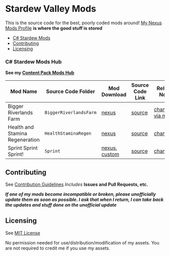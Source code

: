 # Stardew Valley Mods

This is the source code for the best, poorly coded mods around!
[My Nexus Mods Profile](https://www.nexusmods.com/users/55529772) **is where the good stuff is stored**

- [C# Stardew Mods](#c-stardew-mods-hub)
- [Contributing](#contributing)
- [Licensing](#licensing)

### C# Stardew Mods Hub
**See my [Content Pack Mods Hub](.ContentPackMods)**

| **Mod Name** | Source Code Folder | Mod Download | Source Code Link | Release Notes |
| ------------ | ------------------ | ------------ | ---------------- | ------------- |
| Bigger Riverlands Farm | ```BiggerRiverlandsFarm``` | [nexus](https://www.nexusmods.com/stardewvalley/mods/3025) | [source](BiggerRiverlandsFarm) | [changelog via nexus](https://www.nexusmods.com/stardewvalley/mods/3025?tab=logs) |
| Health and Stamina Regeneration | ```HealthStaminaRegen``` | [nexus](https://www.nexusmods.com/stardewvalley/mods/3207) | [source](HealthStaminaRegen) | [changelog](HealthStaminaRegen/changelog.md) |
| Sprint Sprint Sprint! | ```Sprint``` | [nexus](https://www.nexusmods.com/stardewvalley/mods/3294), [custom](https://github.com/JessebotX/StardewMods/releases/tag/Sprint) | [source](Sprint) | [changelog](Sprint/changelog.md) |

## Contributing 
See [Contribution Guidelines](https://github.com/JessebotX/StardewMods/blob/master/contributing.md)
*Includes* **Issues and Pull Requests, etc.**

_**If one of my mods become incompatible or broken, please unofficially update them as soon as possible. I ask that when I return, I can take back the updates and stuff done on the unofficial update**_

## Licensing
See [MIT License](https://github.com/JessebotX/StardewMods/blob/master/LICENSE)

No permission needed for use/distribution/modification of my assets. You are not required to credit me if you use my assets.